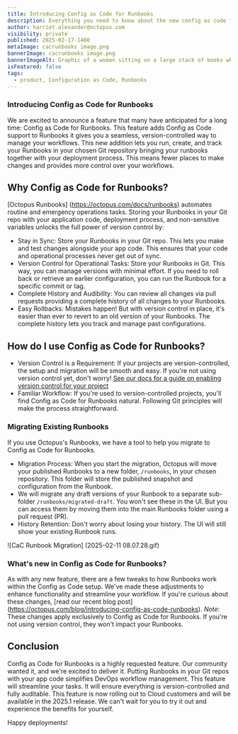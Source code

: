 ```yaml
---
title: Introducing Config as Code for Runbooks
description: Everything you need to know about the new config as code for Runbooks
author: harriet.alexander@octopus.com
visibility: private
published: 2025-02-17-1400
metaImage: cacrunbooks image.png
bannerImage: cacrunbooks image.png
bannerImageAlt: Graphic of a woman sitting on a large stack of books while working on laptop, surrounded by large, 3 dimensional curly braces
isFeatured: false
tags: 
  - product, Configuration as Code, Runbooks
---
```


### Introducing Config as Code for Runbooks
We are excited to announce a feature that many have anticipated for a long time: Config as Code for Runbooks. This feature adds Config as Code support to Runbooks it gives you a seamless, version-controlled way to manage your workflows. This new addition lets you run, create, and track your Runbooks in your chosen Git repository bringing your runbooks together with your deployment process. This means fewer places to make changes and provides more control over your workflows. 

## Why Config as Code for Runbooks?

[Octopus Runbooks] (https://octopus.com/docs/runbooks) automates routine and emergency operations tasks. Storing your Runbooks in your Git repo with your application code, deployment process, and non-sensitive variables unlocks the full power of version control by:
* Stay in Sync: Store your Runbooks in your Git repo. This lets you make and test changes alongside your app code. This ensures that your code and operational processes never get out of sync.
* Version Control for Operational Tasks: Store your Runbooks in Git. This way, you can manage versions with minimal effort. If you need to roll back or retrieve an earlier configuration, you can run the Runbook for a specific commit or tag.
* Complete History and Audibility: You can review all changes via pull requests providing a complete history of all changes to your Runbooks.
* Easy Rollbacks: Mistakes happen! But with version control in place, it's easier than ever to revert to an old version of your Runbooks. The complete history lets you track and manage past configurations.

## How do I use Config as Code for Runbooks?
* Version Control is a Requirement: If your projects are version-controlled, the setup and migration will be smooth and easy. If you're not using version control yet, don't worry! [See our docs for a guide on enabling version control for your project](https://octopus.com/docs/projects/version-control/converting)
* Familiar Workflow: If you're used to version-controlled projects, you'll find Config as Code for Runbooks natural. Following Git principles will make the process straightforward.

### Migrating Existing Runbooks
If you use Octopus's Runbooks, we have a tool to help you migrate to Config as Code for Runbooks.
* Migration Process: When you start the migration, Octopus will move your published Runbooks to a new folder, `/runbooks`, in your chosen repository. This folder will store the published snapshot and configuration from the Runbook.
* We will migrate any draft versions of your Runbook to a separate sub-folder `/runbooks/migrated-draft`. You won't see these in the UI. But you can access them by moving them into the main Runbooks folder using a pull request (PR).
* History Retention: Don't worry about losing your history. The UI will still show your existing Runbook runs.

![CaC Runbook Migration] (2025-02-11 08.07.28.gif) 

### What's new in Config as Code for Runbooks?
As with any new feature, there are a few tweaks to how Runbooks work within the Config as Code setup. We've made these adjustments to enhance functionality and streamline your workflow. If you're curious about these changes, [read our recent blog post] (https://octopus.com/blog/introducing-config-as-code-runbooks).
*Note*: These changes apply exclusively to Config as Code for Runbooks. If you're not using version control, they won't impact your Runbooks.

## Conclusion

Config as Code for Runbooks is a highly requested feature. Our community wanted it, and we're excited to deliver it. Putting Runbooks in your Git repos with your app code simplifies DevOps workflow management. This feature will streamline your tasks. It will ensure everything is version-controlled and fully auditable.
This feature is now rolling out to Cloud customers and will be available in the 2025.1 release. We can't wait for you to try it out and experience the benefits for yourself.

Happy deployments!
